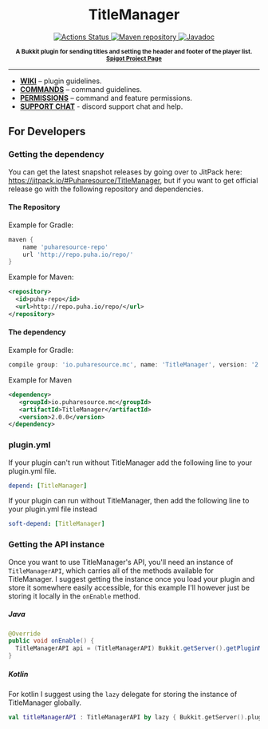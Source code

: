 <h1 align="center">
    TitleManager
</h1>

<p align="center">
    <a href="https://github.com/Puharesource/TitleManager/actions">
        <img src="https://github.com/Puharesource/TitleManager/workflows/Java%20CI/badge.svg"
             alt="Actions Status">
    </a>
    <a href="https://jitpack.io/#Puharesource/TitleManager">
        <img src="https://jitpack.io/v/Puharesource/TitleManager.svg"
             alt="Maven repository">
    </a>
    <a href="https://tarkan.dev/javadoc/titlemanager/">
        <img src="https://img.shields.io/badge/JavaDoc-2.0-blue.svg"
             alt="Javadoc">
    </a>
</p>

<p align="center"><sup><strong>A Bukkit plugin for sending titles and setting the header and footer of the player list. <a href="https://www.spigotmc.org/resources/titlemanager.1049/">Spigot Project Page</a></strong></sup></p>

---

* **[WIKI](https://github.com/Puharesource/TitleManager/wiki)** – plugin guidelines.
* **[COMMANDS](https://github.com/Puharesource/TitleManager/wiki/commands)** – command guidelines.
* **[PERMISSIONS](https://github.com/Puharesource/TitleManager/wiki/permissions)** – command and feature permissions.
* **[SUPPORT CHAT](https://discord.gg/U3Yyu6G)** - discord support chat and help.


For Developers
--------------

### Getting the dependency
You can get the latest snapshot releases by going over to JitPack here: https://jitpack.io/#Puharesource/TitleManager, but if you want to get official release go with the following repository and dependencies.  

#### The Repository
Example for Gradle:
```groovy
maven {
    name 'puharesource-repo'
    url 'http://repo.puha.io/repo/'
}
```

Example for Maven:
```xml
<repository>
  <id>puha-repo</id>
  <url>http://repo.puha.io/repo/</url>
</repository>
```

#### The dependency
Example for Gradle:
```groovy
compile group: 'io.puharesource.mc', name: 'TitleManager', version: '2.0.0'
```  

Example for Maven
```xml
<dependency>
   <groupId>io.puharesource.mc</groupId>
   <artifactId>TitleManager</artifactId>
   <version>2.0.0</version>
</dependency>
```

### plugin.yml
If your plugin can't run without TitleManager add the following line to your plugin.yml file.  
```yaml
depend: [TitleManager]
```

If your plugin can run without TitleManager, then add the following line to your plugin.yml file instead
```yaml
soft-depend: [TitleManager]
```

### Getting the API instance
Once you want to use TitleManager's API, you'll need an instance of `TitleManagerAPI`, which carries all of the methods available for TitleManager. I suggest getting the instance once you load your plugin and store it somewhere easily accessible, for this example I'll however just be storing it locally in the `onEnable` method.

##### Java
```java
@Override
public void onEnable() {
  TitleManagerAPI api = (TitleManagerAPI) Bukkit.getServer().getPluginManager().getPlugin("TitleManager");
}
```

##### Kotlin
For kotlin I suggest using the `lazy` delegate for storing the instance of TitleManager globally.  
```kotlin
val titleManagerAPI : TitleManagerAPI by lazy { Bukkit.getServer().pluginManager.getPlugin("TitleManager") }
```
